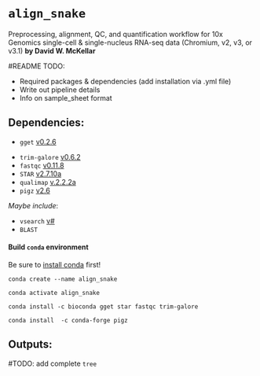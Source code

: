 # `align_snake`
Preprocessing, alignment, QC, and quantification workflow for 10x Genomics single-cell & single-nucleus RNA-seq data (Chromium, v2, v3, or v3.1)
**by David W. McKellar**

#README TODO:
- Required packages & dependencies (add installation via .yml file)
- Write out pipeline details
- Info on sample_sheet format

## **Dependencies:**
- `gget` [v0.2.6](https://github.com/pachterlab/gget)
<!-- - `cutadapt` [v3.4](https://cutadapt.readthedocs.io/en/stable/) -->
- `trim-galore` [v0.6.2](https://www.bioinformatics.babraham.ac.uk/projects/trim_galore/)
- `fastqc` [v0.11.8](https://www.bioinformatics.babraham.ac.uk/projects/fastqc/)
- `STAR` [v2.7.10a](https://github.com/alexdobin/STAR)
- `qualimap` [v.2.2.2a](http://qualimap.conesalab.org/)
- `pigz` [v2.6](https://zlib.net/pigz/)

*Maybe include*:
- `vsearch` [v#](https://github.com/torognes/vsearch)
- `BLAST`

#### Build `conda` environment
Be sure to [install conda](https://docs.conda.io/projects/conda/en/latest/user-guide/install/index.html) first!
```
conda create --name align_snake

conda activate align_snake

conda install -c bioconda gget star fastqc trim-galore

conda install  -c conda-forge pigz
```

## **Outputs:**
#TODO: add complete `tree`
